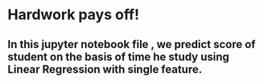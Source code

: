 # Hardwork pays off!
## In this jupyter notebook file , we predict score of student on the basis of time he study using Linear Regression with single feature.

